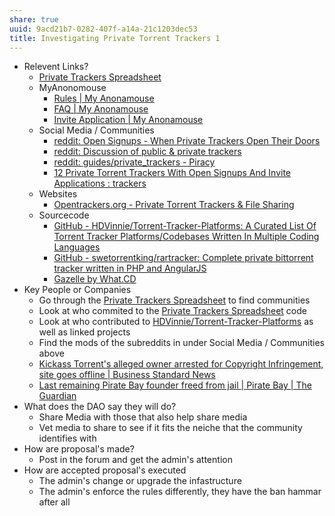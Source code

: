 ```yaml
---
share: true
uuid: 9acd21b7-0282-407f-a14a-21c1203dec53
title: Investigating Private Torrent Trackers 1
---
```

* Relevent Links?
	*  [Private Trackers Spreadsheet](https://hdvinnie.github.io/Private-Trackers-Spreadsheet/)
	* MyAnonomouse
		* [Rules | My Anonamouse](https://www.myanonamouse.net/rules.php)
		* [FAQ | My Anonamouse](https://www.myanonamouse.net/faq.php)
		* [Invite Application | My Anonamouse](https://www.myanonamouse.net/inviteapp.php)
	* Social Media / Communities
		* [reddit: Open Signups - When Private Trackers Open Their Doors](https://www.reddit.com/r/OpenSignups/)
		* [reddit: Discussion of public & private trackers](https://www.reddit.com/r/trackers/)
		* [reddit: guides/private\_trackers - Piracy](https://www.reddit.com/r/Piracy/wiki/guides/private_trackers/)
		* [12 Private Torrent Trackers With Open Signups And Invite Applications : trackers](https://www.reddit.com/r/trackers/comments/fahj6/12_private_torrent_trackers_with_open_signups_and/)
	* Websites
		* [Opentrackers.org - Private Torrent Trackers & File Sharing](https://opentrackers.org/)
	* Sourcecode
		*  [GitHub - HDVinnie/Torrent-Tracker-Platforms: A Curated List Of Torrent Tracker Platforms/Codebases Written In Multiple Coding Languages](https://github.com/HDVinnie/Torrent-Tracker-Platforms)
		* [GitHub - swetorrentking/rartracker: Complete private bittorrent tracker written in PHP and AngularJS](https://github.com/swetorrentking/rartracker)
		* [Gazelle by What.CD](https://whatcd.github.io/Gazelle/)
* Key People or Companies
	* Go through the [Private Trackers Spreadsheet](https://hdvinnie.github.io/Private-Trackers-Spreadsheet/) to find communities
	* Look at who commited to the [Private Trackers Spreadsheet](https://hdvinnie.github.io/Private-Trackers-Spreadsheet/) code
	* Look at who contributed to [HDVinnie/Torrent-Tracker-Platforms](https://github.com/HDVinnie/Torrent-Tracker-Platforms) as well as linked projects
	* Find the mods of the subreddits in under Social Media / Communities above
	* [Kickass Torrent's alleged owner arrested for Copyright Infringement, site goes offline | Business Standard News](https://www.business-standard.com/article/news-ani/kickass-torrent-s-alleged-owner-arrested-for-copyright-infringement-site-goes-offline-116072101227_1.html)
	* [Last remaining Pirate Bay founder freed from jail | Pirate Bay | The Guardian](https://www.theguardian.com/technology/2015/jun/02/last-remaining-pirate-bay-founder-freed-from-jail-fredrik-neij)
* What does the DAO say they will do?
	* Share Media with those that also help share media
	* Vet media to share to see if it fits the neiche that the community identifies with
* How are proposal's made?
	* Post in the forum and get the admin's attention
* How are accepted proposal's executed
	* The admin's change or upgrade the infastructure
	* The admin's enforce the rules differently, they have the ban hammar after all